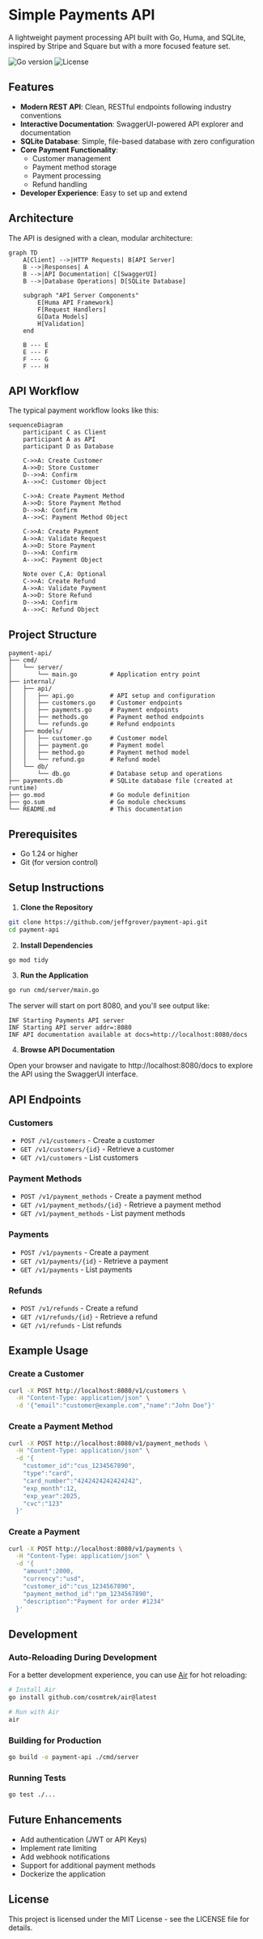 # Simple Payments API

A lightweight payment processing API built with Go, Huma, and SQLite, inspired by Stripe and Square but with a more focused feature set.

![Go version](https://img.shields.io/badge/Go-1.24+-00ADD8.svg)
![License](https://img.shields.io/badge/license-MIT-blue.svg)

## Features

- **Modern REST API**: Clean, RESTful endpoints following industry conventions
- **Interactive Documentation**: SwaggerUI-powered API explorer and documentation
- **SQLite Database**: Simple, file-based database with zero configuration
- **Core Payment Functionality**:
  - Customer management
  - Payment method storage
  - Payment processing
  - Refund handling
- **Developer Experience**: Easy to set up and extend

## Architecture

The API is designed with a clean, modular architecture:

```mermaid
graph TD
    A[Client] -->|HTTP Requests| B[API Server]
    B -->|Responses| A
    B -->|API Documentation| C[SwaggerUI]
    B -->|Database Operations| D[SQLite Database]
    
    subgraph "API Server Components"
        E[Huma API Framework]
        F[Request Handlers]
        G[Data Models]
        H[Validation]
    end
    
    B --- E
    E --- F
    F --- G
    F --- H
```

## API Workflow

The typical payment workflow looks like this:

```mermaid
sequenceDiagram
    participant C as Client
    participant A as API
    participant D as Database
    
    C->>A: Create Customer
    A->>D: Store Customer
    D-->>A: Confirm
    A-->>C: Customer Object
    
    C->>A: Create Payment Method
    A->>D: Store Payment Method
    D-->>A: Confirm
    A-->>C: Payment Method Object
    
    C->>A: Create Payment
    A->>A: Validate Request
    A->>D: Store Payment
    D-->>A: Confirm
    A-->>C: Payment Object
    
    Note over C,A: Optional
    C->>A: Create Refund
    A->>A: Validate Payment
    A->>D: Store Refund
    D-->>A: Confirm
    A-->>C: Refund Object
```

## Project Structure

```
payment-api/
├── cmd/
│   └── server/
│       └── main.go         # Application entry point
├── internal/
│   ├── api/
│   │   ├── api.go          # API setup and configuration
│   │   ├── customers.go    # Customer endpoints
│   │   ├── payments.go     # Payment endpoints
│   │   ├── methods.go      # Payment method endpoints
│   │   └── refunds.go      # Refund endpoints
│   ├── models/
│   │   ├── customer.go     # Customer model
│   │   ├── payment.go      # Payment model
│   │   ├── method.go       # Payment method model
│   │   └── refund.go       # Refund model
│   └── db/
│       └── db.go           # Database setup and operations
├── payments.db             # SQLite database file (created at runtime)
├── go.mod                  # Go module definition
├── go.sum                  # Go module checksums
└── README.md               # This documentation
```

## Prerequisites

- Go 1.24 or higher
- Git (for version control)

## Setup Instructions

1. **Clone the Repository**

```bash
git clone https://github.com/jeffgrover/payment-api.git
cd payment-api
```

2. **Install Dependencies**

```bash
go mod tidy
```

3. **Run the Application**

```bash
go run cmd/server/main.go
```

The server will start on port 8080, and you'll see output like:

```
INF Starting Payments API server
INF Starting API server addr=:8080
INF API documentation available at docs=http://localhost:8080/docs
```

4. **Browse API Documentation**

Open your browser and navigate to http://localhost:8080/docs to explore the API using the SwaggerUI interface.

## API Endpoints

### Customers
- `POST /v1/customers` - Create a customer
- `GET /v1/customers/{id}` - Retrieve a customer
- `GET /v1/customers` - List customers

### Payment Methods
- `POST /v1/payment_methods` - Create a payment method
- `GET /v1/payment_methods/{id}` - Retrieve a payment method
- `GET /v1/payment_methods` - List payment methods

### Payments
- `POST /v1/payments` - Create a payment
- `GET /v1/payments/{id}` - Retrieve a payment
- `GET /v1/payments` - List payments

### Refunds
- `POST /v1/refunds` - Create a refund
- `GET /v1/refunds/{id}` - Retrieve a refund
- `GET /v1/refunds` - List refunds

## Example Usage

### Create a Customer

```bash
curl -X POST http://localhost:8080/v1/customers \
  -H "Content-Type: application/json" \
  -d '{"email":"customer@example.com","name":"John Doe"}'
```

### Create a Payment Method

```bash
curl -X POST http://localhost:8080/v1/payment_methods \
  -H "Content-Type: application/json" \
  -d '{
    "customer_id":"cus_1234567890",
    "type":"card",
    "card_number":"4242424242424242",
    "exp_month":12,
    "exp_year":2025,
    "cvc":"123"
  }'
```

### Create a Payment

```bash
curl -X POST http://localhost:8080/v1/payments \
  -H "Content-Type: application/json" \
  -d '{
    "amount":2000,
    "currency":"usd",
    "customer_id":"cus_1234567890",
    "payment_method_id":"pm_1234567890",
    "description":"Payment for order #1234"
  }'
```

## Development

### Auto-Reloading During Development

For a better development experience, you can use [Air](https://github.com/cosmtrek/air) for hot reloading:

```bash
# Install Air
go install github.com/cosmtrek/air@latest

# Run with Air
air
```

### Building for Production

```bash
go build -o payment-api ./cmd/server
```

### Running Tests

```bash
go test ./...
```

## Future Enhancements

- Add authentication (JWT or API Keys)
- Implement rate limiting
- Add webhook notifications
- Support for additional payment methods
- Dockerize the application

## License

This project is licensed under the MIT License - see the LICENSE file for details.
